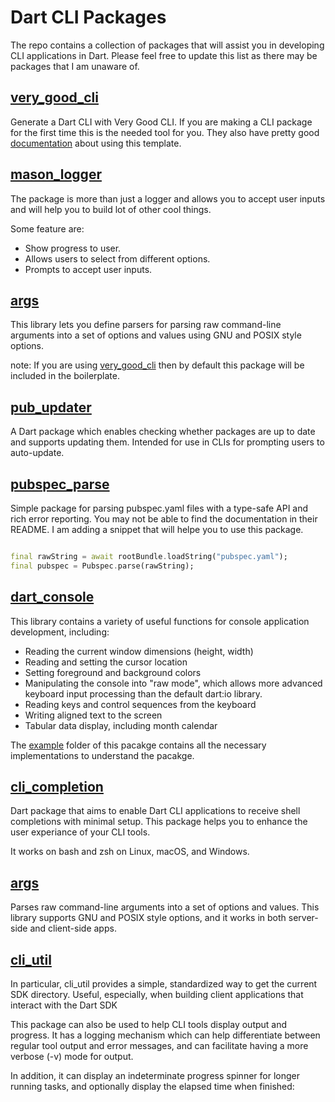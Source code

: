# Dart CLI Packages

The repo contains a collection of packages that will assist you in developing CLI applications in Dart. Please feel free to update this list as there may be packages that I am unaware of.


## [very_good_cli][very_good_cli]

Generate a Dart CLI with Very Good CLI. If you are making a CLI package for the first time this is the needed tool for you.
They also have pretty good [documentation][very_good_cli_documentation] about using this template.

## [mason_logger][mason_logger]

The package is more than just a logger and allows you to accept user inputs and will help you to build lot of other cool things. 

Some feature are:

- Show progress to user.
- Allows users to select from different options.
- Prompts to accept user inputs.

## [args][args]
This library lets you define parsers for parsing raw command-line arguments into a set of options and values using GNU and POSIX style options.

note: If you are using [very_good_cli][very_good_cli] then by default this package will be included in the boilerplate.

## [pub_updater][pub_updater]
A Dart package which enables checking whether packages are up to date and supports updating them.
Intended for use in CLIs for prompting users to auto-update.


## [pubspec_parse][pubspec_parse]
Simple package for parsing pubspec.yaml files with a type-safe API and rich error reporting.
You may not be able to find the documentation in their README. I am adding a snippet
that will helpe you to use this package.

```dart

final rawString = await rootBundle.loadString("pubspec.yaml");
final pubspec = Pubspec.parse(rawString);

```

## [dart_console][dart_console]

This library contains a variety of useful functions for console application development, including:

- Reading the current window dimensions (height, width)
- Reading and setting the cursor location
- Setting foreground and background colors
- Manipulating the console into "raw mode", which allows more advanced keyboard input processing than the default dart:io library.
- Reading keys and control sequences from the keyboard
- Writing aligned text to the screen
- Tabular data display, including month calendar

The [example][dart_console_example] folder of this pacakge contains all the necessary implementations to understand the pacakge.

## [cli_completion][cli_completion]

Dart package that aims to enable Dart CLI applications to receive shell completions with minimal setup. This package helps you to enhance the user experiance of your CLI tools.

It works on bash and zsh on Linux, macOS, and Windows.

## [args][args]

Parses raw command-line arguments into a set of options and values. This library supports GNU and POSIX style options, and it works in both server-side and client-side apps.

## [cli_util][cli_util]

In particular, cli_util provides a simple, standardized way to get the current SDK directory. Useful, especially, when building client applications that interact with the Dart SDK

This package can also be used to help CLI tools display output and progress. It has a logging mechanism which can help differentiate between regular tool output and error messages, and can facilitate having a more verbose (-v) mode for output.

In addition, it can display an indeterminate progress spinner for longer running tasks, and optionally display the elapsed time when finished:

[very_good_cli]: https://pub.dev/packages/very_good_cli
[very_good_cli_documentation]: https://verygood.ventures/blog/generate-command-line-application-cli
[mason_logger]: https://pub.dev/packages/mason_logger
[args]: https://pub.dev/packages/args
[pub_updater]: https://pub.dev/packages/pub_updater
[pubspec_parse]: https://pub.dev/packages/pubspec_parse
[dart_console]: https://pub.dev/packages/dart_console
[dart_console_example]: https://github.com/timsneath/dart_console/tree/main/example
[cli_completion]: https://pub.dev/packages/cli_completion
[args]: https://pub.dev/packages/args
[cli_util]: https://pub.dev/packages/cli_util